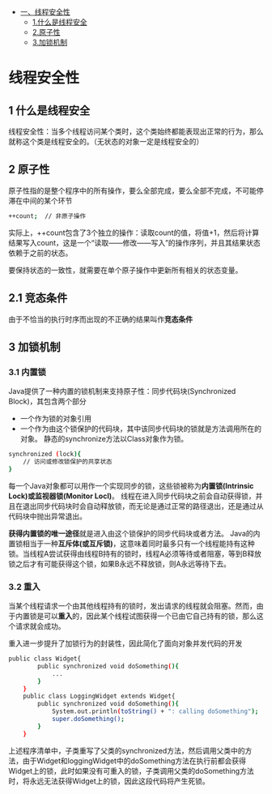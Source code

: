 <!-- GFM-TOC -->
* [一、线程安全性](#线程安全性)
    * [1.什么是线程安全](#1什么是线程安全)
    * [2.原子性](#2原子性)
    * [3.加锁机制](#加锁机制)
# 线程安全性

## 1 什么是线程安全
线程安全性：当多个线程访问某个类时，这个类始终都能表现出正常的行为，那么就称这个类是线程安全的。（无状态的对象一定是线程安全的）

## 2 原子性
原子性指的是整个程序中的所有操作，要么全部完成，要么全部不完成，不可能停滞在中间的某个环节
```bash
++count;  // 非原子操作
```
实际上，++count包含了3个独立的操作：读取count的值，将值+1，然后将计算结果写入count，这是一个“读取——修改——写入”的操作序列，并且其结果状态依赖于之前的状态。

要保持状态的一致性，就需要在单个原子操作中更新所有相关的状态变量。

## 2.1 竞态条件
由于不恰当的执行时序而出现的不正确的结果叫作**竞态条件**

## 3 加锁机制
### 3.1 内置锁
Java提供了一种内置的锁机制来支持原子性：同步代码块(Synchronized Block)，其包含两个部分
- 一个作为锁的对象引用
- 一个作为由这个锁保护的代码块，其中该同步代码块的锁就是方法调用所在的对象。
静态的synchronize方法以Class对象作为锁。
``` bash
synchronized (lock){
	// 访问或修改锁保护的共享状态
}
```
每一个Java对象都可以用作一个实现同步的锁，这些锁被称为**内置锁(Intrinsic Lock)**或**监视器锁(Monitor Locl)**。
线程在进入同步代码块之前会自动获得锁，并且在退出同步代码块时会自动释放锁，而无论是通过正常的路径退出，还是通过从代码块中抛出异常退出。

**获得内置锁的唯一途径**就是进入由这个锁保护的同步代码块或者方法。
Java的内置锁相当于一种**互斥体(或互斥锁)**，这意味着同时最多只有一个线程能持有这种锁。当线程A尝试获得由线程B持有的锁时，线程A必须等待或者阻塞，等到B释放锁之后才有可能获得这个锁，如果B永远不释放锁，则A永远等待下去。

### 3.2 重入
当某个线程请求一个由其他线程持有的锁时，发出请求的线程就会阻塞。然而，由于内置锁是可以**重入**的，因此某个线程试图获得一个已由它自己持有的锁，那么这个请求就会成功。

重入进一步提升了加锁行为的封装性，因此简化了面向对象并发代码的开发
``` bash
public class Widget{
        public synchronized void doSomething(){
            ...
        }
    }
    public class LoggingWidget extends Widget{
        public synchronized void doSomething(){
            System.out.println(toString() + ": calling doSomething");
            super.doSomething();
        }
    }
```
上述程序清单中，子类重写了父类的synchronized方法，然后调用父类中的方法，由于Widget和loggingWidget中的doSomething方法在执行前都会获得Widget上的锁，此时如果没有可重入的锁，子类调用父类的doSomething方法时，将永远无法获得Widget上的锁，因此这段代码将产生死锁。